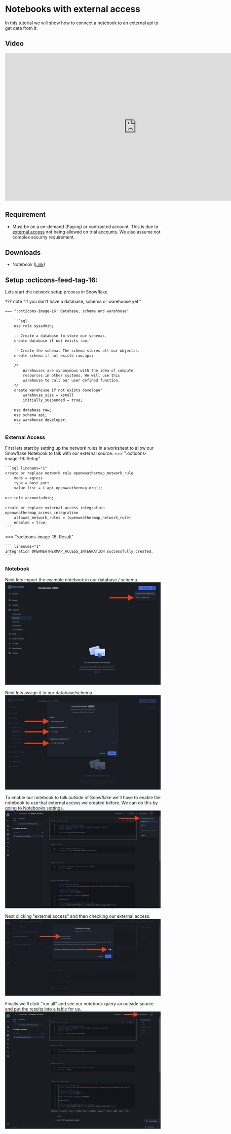 # Notebooks with external access
In this tutorial we will show how to connect a notebook to an external api to get data from it.

## Video
<iframe width="850px" height="478px" src="https://www.youtube.com/embed/SCEF0WZZmoY?si=1YYbM5XSxPIVNRDb" title="YouTube video player" frameborder="0" allow="accelerometer; autoplay; clipboard-write; encrypted-media; gyroscope; picture-in-picture; web-share" referrerpolicy="strict-origin-when-cross-origin" allowfullscreen></iframe>

## Requirement
- Must be on a on-demand (Paying) or contracted account. This is due to [external access](https://docs.snowflake.com/en/developer-guide/external-network-access/external-network-access-limitations#limitations) not being allowed on trial accounts. We also assume not complex security requirement.

## Downloads
- Notebook ([Link](https://sfc-gh-dwilczak.github.io/tutorials/engineering/api/introduction/notebook/external_access.ipynb))

## Setup :octicons-feed-tag-16:
Lets start the network setup prcoess in Snowflake. 

??? note "If you don't have a database, schema or warehouse yet."

    === ":octicons-image-16: Database, schema and warehouse"

        ```sql
        use role sysadmin;
        
        -- Create a database to store our schemas.
        create database if not exists raw;

        -- Create the schema. The schema stores all our objectss.
        create schema if not exists raw.api;

        /*
            Warehouses are synonymous with the idea of compute
            resources in other systems. We will use this
            warehouse to call our user defined function.
        */
        create warehouse if not exists developer 
            warehouse_size = xsmall
            initially_suspended = true;

        use database raw;
        use schema api;
        use warehouse developer;
        ```


### External Access
First lets start by setting up the network rules in a worksheet to allow our Snowflake Notebook to talk with our external source.
=== ":octicons-image-16: Setup"

    ```sql linenums="1"
    create or replace network rule openweathermap_network_rule
        mode = egress
        type = host_port
        value_list = ('api.openweathermap.org');

    use role accountadmin;

    create or replace external access integration openweathermap_access_integration
        allowed_network_rules = (openweathermap_network_rule)
        enabled = true;
    ```   

=== ":octicons-image-16: Result"

    ``` linenums="1"
    Integration OPENWEATHERMAP_ACCESS_INTEGRATION successfully created.
    ```

### Notebook
Next lets import the example notebook in our database / schema.
![Show files](images/01.png)

Next lets assign it to our database/schema
![Show files](images/02.png)

To enable our notebook to talk outside of Snowflake we'll have to enable the notebook to use that external access we created before. We can do this by going to Notebooks settings.
![Show files](images/03.png)

Next clicking "external access" and then checking our external access.
![Show files](images/04.png)

Finally we'll click "run all" and see our notebook query an outside source and put the results into a table for us.
![Show files](images/05.png)

